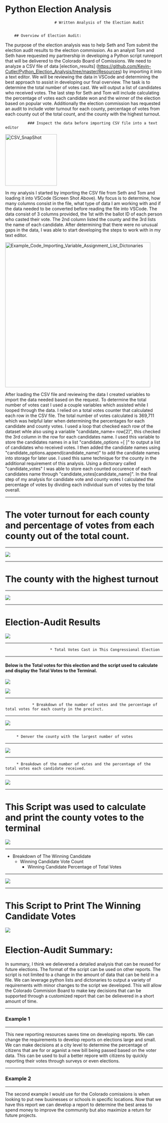 # Python Election Analysis




                          # Written Analysis of the Election Audit 

    
        ## Overview of Election Audit: 
        

  The purpose of the election analysis was to help Seth and Tom submit the election audit results to the election commission. As an analyst Tom and Seth have requested my partnership in developing a Python script runreport that will be delivered to the Colorado Board of Comissions. We need to analyze a CSV file of data [election_results] (https://github.com/Kevin-Cutler/Python_Election_Analysis/tree/master/Resources) by importing it into a text editor. We will be reviewing the data in VSCode and determining the best approach to assist in developing our final overview. The task is to determine the total number of votes cast. We will output a list of candidates who received votes. The last step for Seth and Tom will include calculating the percentage of votes each candidate won and the winner of the election based on popular vote. Additionally the election commission has requested an audit to include voter turnout for each county, percentage of votes from each county out of the total count, and
  the county with the highest turnout.

              ### Inspect the data before importing CSV file into a text editor


<img width="165" alt="CSV_SnapShot" src="https://user-images.githubusercontent.com/88467263/133943150-629eda37-6d80-49a9-9383-6b30d93a9867.PNG">



In my analysis I started by importing the CSV file from Seth and Tom and loading it into VSCode (Screen Shot Above). My focus is to determine, how many columns consist in the file, what type of data I am working with and if the data needed to be converted before reading the file into VSCode. The data consist of 3 columns provided, the 1st with the ballot ID of each person who casted their vote. The 2nd column listed the county and the 3rd lists the name of each candidate. After determining that there were no unusual gaps in the data, I was able to start developing the steps to work with in my text editor.

<img width="464" alt="Example_Code_Importing_Variable_Assignment_List_Dictonaries" src="https://user-images.githubusercontent.com/88467263/133943174-33136abd-833f-4d3c-b4c6-97035a9e65af.PNG">

After loading the CSV file and reviewing the data I created variables to import the data needed based on the request. To determine the total number of votes cast I used a couple variables which assisted while I looped through the data. I relied on a total votes counter that calculated each row in the CSV file. The total number of votes calculated is 369,711 which was helpful later when determining the percentages for each candidate and county votes. I used a loop that checked each row of the dataset whle also using a variable "candidate_name= row[2]", this checked the 3rd column in the row for each candidates name. I used this variable to store the candidates names in a list "candidate_options =[ ]" to output a list of candidates who received votes. I then added the candidate names using "candidate_options.append(candidate_name)" to add the candidate names into storage for later use. I used this same technique for the county in the additional requirement of this analysis. Using a dictonary called "candidate_votes" I was able to store each counted occurence of each candidates name through "candidate_votes[candidate_name]". In the final step of my analysis for candidate vote and county votes I calculated the percentage of votes by dividing each individual sum of votes by the total overall.



_________

# The voter turnout for each county and percentage of votes from each county out of the total count.
________________________________________

![](Resources/County_Votes.png)

_____________________
# The county with the highest turnout
______________________

![](Resources/Largest_County_Turnout.png)

___________
# Election-Audit Results

![](Resources/SS_Counties1.png)



________________________________

                        * Total Votes Cast in This Congressional Election

_______________


#### Below is the Total votes for this election and the script used to calculate and display the Total Votes to the Terminal.
![](Resources/Total_Votes.png)

![](Resources/Example_3.png)

________
                * Breakdown of the number of votes and the percentage of total votes for each county in the precinct.
_____________
![](Resources/Largest_County_Turnout.png)

_____________
         * Denver the county with the largest number of votes
___________

![](Resources/Largest_County_Turnout.png)

____________
         * Breakdown of the number of votes and the percentage of the total votes each candidate received.
_________________


![](Resources/SS_Candidates1.png)
____
# This Script was used to calculate and print the county votes to the terminal

![](Resources/Example_3.png)

___________
* Breakdown of The Winning Candidate  
    * Winning Candidate Vote Count 
        * Winning Candidate Percentage of Total Votes
_____________

![](Resources/Winner_Candidate.png)

______
# This Script to Print The Winning Candidate Votes
![](Resources/Example_4.png)



# Election-Audit Summary: 

In summary, I think we delievered a detailed analysis that can be reused for future elections. The format of the script can be used on other reports. The script is not limited to a change in the amount of data that can be held in a file. We can leverage python lists and dictonaries to output a variety of requirements with minor changes to the script we developed. This will allow the Colorado Commision Board to make key decisions that can be supported through a customized report that can be delievered in a short amount of time. 

___
### Example 1
__________________

This new reporting resources saves time on developing reports. We can change the requirements to develop reports on elections large and small. We can make decisions at a city level to determine the percentage of citizens that are for or aganist a new bill being passed based on the voter data. This can be used to buil a better repore with citizens by quickly reporting their votes through surveys or even elections.

______

### Example 2
_________
The second example I would use for the Colorado comissions is when looking to put new businesses or schools in specific locations. Now that we have this report we can develop a report to determine the best areas to spend money to improve the community but also maximize a return for future projects.








